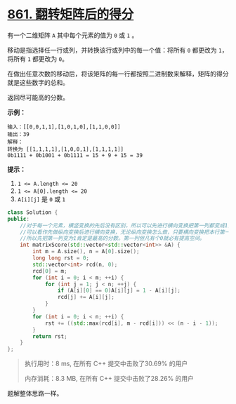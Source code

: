 # [861. 翻转矩阵后的得分](https://leetcode-cn.com/problems/score-after-flipping-matrix/)

有一个二维矩阵 `A` 其中每个元素的值为 `0` 或 `1` 。

移动是指选择任一行或列，并转换该行或列中的每一个值：将所有 `0` 都更改为 `1`，将所有 `1` 都更改为 `0`。

在做出任意次数的移动后，将该矩阵的每一行都按照二进制数来解释，矩阵的得分就是这些数字的总和。

返回尽可能高的分数。

 



**示例：**

```
输入：[[0,0,1,1],[1,0,1,0],[1,1,0,0]]
输出：39
解释：
转换为 [[1,1,1,1],[1,0,0,1],[1,1,1,1]]
0b1111 + 0b1001 + 0b1111 = 15 + 9 + 15 = 39
```

 

**提示：**

1. `1 <= A.length <= 20`
2. `1 <= A[0].length <= 20`
3. `A[i][j]` 是 `0` 或 `1`

```c++
class Solution {
public:
    //对于每一个元素，横竖变换的先后没有区别，所以可以先进行横向变换把第一列都变成1，然后进行纵向变换把每一列的和变为最大。
    //可以看作先做纵向变换后进行横向变换，无论纵向变换怎么做，只要横向变换把本行第一个元素由0变为1，分数就会变高。
    //所以先把第一列变为1肯定是最高的分数。第一列但凡有个0就必有提高空间。
    int matrixScore(std::vector<std::vector<int>> &A) {
        int m = A.size(), n = A[0].size();
        long long rst = 0;
        std::vector<int> rcd(n, 0);
        rcd[0] = m;
        for (int i = 0; i < m; ++i) {
            for (int j = 1; j < n; ++j) {
                if (A[i][0] == 0)A[i][j] = 1 - A[i][j];
                rcd[j] += A[i][j];
            }
        }
        for (int i = 0; i < n; ++i) {
            rst += ((std::max(rcd[i], m - rcd[i])) << (n - i - 1));
        }
        return rst;
    }
};
```

> 执行用时：8 ms, 在所有 C++ 提交中击败了30.69% 的用户
>
> 内存消耗：8.3 MB, 在所有 C++ 提交中击败了28.26% 的用户

题解整体思路一样。




